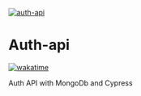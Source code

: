 [![auth-api](https://img.shields.io/endpoint?url=https://dashboard.cypress.io/badge/simple/13tqv8&style=flat-square&logo=cypress)](https://dashboard.cypress.io/projects/13tqv8/runs)
# Auth-api
[![wakatime](https://wakatime.com/badge/user/6c81df11-acd5-4e79-8982-148849a4bbb7/project/0ca6c74b-fbf2-4f54-b028-8db2218c13c2.svg)](https://wakatime.com/badge/user/6c81df11-acd5-4e79-8982-148849a4bbb7/project/0ca6c74b-fbf2-4f54-b028-8db2218c13c2)

Auth API with MongoDb and Cypress
